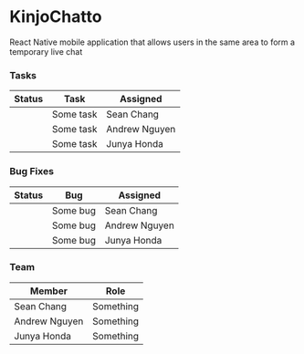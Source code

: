 # KinjoChatto

React Native mobile application that allows users in the same area to form a temporary live chat

### Tasks

| Status | Task | Assigned |
| ------------- | ------------- | ------------- |
|  | Some task | Sean Chang |
|  | Some task | Andrew Nguyen |
|  | Some task | Junya Honda |

### Bug Fixes

| Status | Bug | Assigned |
| ------------- | ------------- | ------------- |
|  | Some bug | Sean Chang |
|  | Some bug | Andrew Nguyen |
|  | Some bug | Junya Honda |

### Team

| Member | Role |
| ------------- | ------------- |
| Sean Chang  | Something  |
| Andrew Nguyen  | Something  |
| Junya Honda  | Something  |
